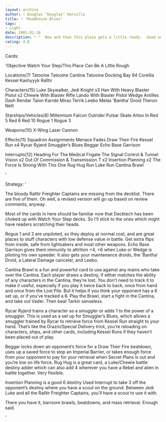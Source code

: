 ```yaml
---
layout: archive
author: ! Douglas "Douglas" Harvilla
title: ! "Roadhouse Blues"
tags:
- Light
date: 2001-01-18
description: ! "  Now and then this place gets a little rowdy.  Good news is, you’re more than prepared for a fight."
rating: 4.0
---
```

Cards: 

'Objective
Watch Your Step/This Place Can Be A Little Rough

Locations(7)
Tatooine
Tatooine Cantina
Tatooine Docking Bay 94
Corellia
Kessel
Kashyyyk
Ralltir

Characters(15)
Luke Skywalker, Jedi Knight x3
Han With Heavy Blaster Pistol x2
Chewie With Blaster Rifle
Lando With Blaster Pistol
Wedge Antilles
Dash Rendar
Talon Karrde
Mirax Terrik
Leebo
Melas
’Bantha’ Droid
Theron Nett

Starships/Vehicles(8)
Millennium Falcon
Outrider
Pulsar Skate
Artoo In Red 5
Red 6
Red 10
Rogue 1
Rogue 3

Weapons(10)
X-Wing Laser Cannon

Effects(11)
Squadron Assignments
Menace Fades
Draw Their Fire
Kessel Run x4
Rycar Ryjerd
Smuggler’s Blues
Beggar
Echo Base Garrison

Interrupts(12)
Heading For The Medical Frigate
The Signal
Control & Tunnel Vision x2
Out Of Commission & Transmission T x2
Insertion Planning x2
The Force Is Strong With This One
Rug Hug
Run Luke Run
Cantina Brawl

'

Strategy: '

  The bloody Ralltir Freighter Captains are missing from the decklist.  There are five of them.  Oh well, a revised version will go up based on review comments, anyway.

  Most of the cards in here should be familiar now that Decktech has been choked up with Watch Your Step decks.  So I’ll stick to the ones which might have readers scratching their heads.

  Rogue 1 and 3 are unpiloted, so they deploy at normal cost, and are great places to stuff characters with low defense value in battle.  Get extra flips from inside, safe from lightsabers and most other weapons.  Echo Base Garrison gives them immunity to attrition <4, <6 when Luke or Wedge is piloting his own speeder.  It also gets your maintenance droids, the ’Bantha’ Droid, a Lateral Damage canceler, and Leebo.

  Cantina Brawl is a fun and powerful card to use against any mains who take over the Cantina.	Each player draws a destiny, if either matches the ability of any characters in the Cantina, they’re lost.  You don’t need to track it to make it useful, especially if you play it twice back to back, once from hand and once from the Lost Pile.  But it helps if you think your opponent has a 6 set up, or if you’ve tracked a 6.  Play the Brawl, start a fight in the Cantina, and take out Vader.  Then beat Tarkin senseless.

  Rycar Ryjerd trains a character as a smuggler or adds 1 to the power of a smuggler.  This is used as a set up for Smuggler’s Blues, which allows a smuggler trained by Rycar to retrieve force from Kessel Run straight to your hand.  That’s like the Drazin/Special Delivery trick, you’re reloading on characters, ships, and other cards, including Kessel Runs if they haven’t been placed out of play.

  Beggar locks down an opponent’s force for a Draw Their Fire beatdown, uses up a saved force to stop an Imperial Barrier, or takes enough force from your opponent to pay for your retrieval when Secret Plans is out and you’re low on life force.  Rug Hug is a great card, a Luke/Chewie battle destiny adder which can also add 4 wherever you have a Rebel and alien in battle together.  Very flexible.

  Insertion Planning is a good 6 destiny Used Interrupt to take 3 off the opponent’s destiny where you have a scout on the ground.  Between Jedi Luke and all the Ralltir Freighter Captains, you’ll have a scout to use it with.

  There you have it, barroom brawls, beatdowns, and mass retrieval.  Enough said.

'
